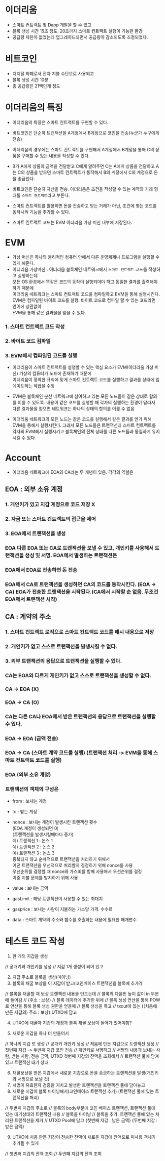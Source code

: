# 이더리움
- 스마트 컨트랙트 및 Dapp 개발을 할 수 있고
- 블록 생성 시간 15초 정도. 20초까지 스마트 컨트랙트 실행이 가능한 환경
- 공급량 제한이 없었는데 업그레이드되면서 공급량이 감소되도록 조정되었다.

# 비트코인
- 디지털 화폐로서 전자 지불 수단으로 사용되고
- 블록 생성 시간 10분
- 총 공급량은 21백만개 정도

# 이더리움의 특징
- 이더리움의 특징은 스마트 컨트랙트를 구현할 수 있다.
- 비트코인은 단순히 트랜잭션을 A계정에서 B계정으로 코인을 전송(누군가 누구에게 전송)
- 이더리움의 경우에는 스마트 컨트랙트를 구현해서 A계정에서 B계정을 통해 C의 상품을 구매할 수 있는 내용을 작성할 수 있다.
- B가 A에게 상품의 금액을 전달받고 C에게 알려주면 C는 A에게 상품을 전달하고 A는 C의 상품을 받으면 스마트 컨트랙트가 동작해서 B의 계정에서 C의 계정으로 돈을 송금한다.
- 비트코인은 단순히 자산을 전송. 이더리움은 조건을 작성할 수 있는 계약의 거래 형태를 `스마트 컨트랙트`라고 부른다.
- 스마트 컨트랙트를 활용하면 돈을 전송하고 받는 거래가 아닌, 조건에 맞는 코드를 동작시켜 기능을 추가할 수 있다.

- 스마트 컨트랙트 코드는 EVM 이더리움 가상 머신 내부에 저장된다.

# EVM
- 가상 머신은 하나의 물리적인 컴퓨터 안에서 다른 운영체제나 프로그램을 실행할 수 있게 해준다.
- 이더리움 가상머신 : 이더리움 블록체인 네트워크에서 `스마트 컨트랙트` 코드를 작성하고 실행하는데 <br>
모든 OS 환경에서 똑같은 코드의 동작이 실행되어야 하고 동일한 결과를 출력해야하기 때문에 <br>
이더리움 네트워크는 스마트 컨트랙트 코드를 컴파일하고 EVM을 통해 실행시킨다. <br>
EVM은 컴파일된 바이트 코드를 실행. 바이트 코드로 컴파일 할 수 있는 코드라면 언어에 상관없이 <br>
EVM을 통해 같은 결과물을 얻을 수 있다.

### 1. 스마트 컨트랙트 코드 작성
### 2. 바이트 코드 컴파일
### 3. EVM에서 컴파일된 코드를 실행

- 이더리움이 스마트 컨트랙트를 실행할 수 있는 핵심 요소가 EVM(이더리움 가상 머신) 가상의 컴퓨터가 노드에 존재하기 때문에 <br>
이더리움이 정의한 규칙에 맞게 스마트 컨트랙트 코드를 실행하고 결과를 상태에 업데이트하는 작업을 수행

- EVM은 블록체인 분산 네트워크에 참여하고 있는 모든 노드들이 같은 상태로 합의를 이룰 수 있도록. 내용이 같은 코드를 실행할 때 각자의 실행하는 환경이 달라서 다른 결과물을 얻으면 네트워크는 하나의 상태의 합의를 이룰 수 없음

- 이더리움 네트워크의 모든 노드는 같은 코드를 실행해서 같은 결과를 얻기 위해 EVM을 통해서 실행시킨다. 그래서 모든 노드들은 트랜잭션과 스마트 컨트랙트를 각자의 EVM에서 실행시키고 블록체인의 전체 상태를 다른 노드들과 동일하게 유지시킬 수 있다.

# Account
- 이더리움 네트워크에 EOA와 CA라는 두 개념이 있음. 각각의 역할은

## EOA : 외부 소유 계정

### 1. 개인키가 있고 지갑 계정으로 코드 저장 X
### 2. 자금 또는 스마트 컨트랙트의 접근을 제어
### 3. EOA에서 트랜잭션을 생성

### EOA 다른 EOA 또는 CA로 트랜잭션을 보낼 수 있고, 개인키를 사용해서 트랜잭션을 생성 및 서명. EOA에서 발생하는 트랜잭션은
### EOA에서 EOA로 전송하면 돈 전송

### EOA에서 CA로 트랜잭션을 생성하면 CA의 코드를 동작시킨다. (EOA -> CA) EOA가 전송한 트랜잭션을 시작된다.(CA에서 시작할 순 없음. 무조건 EOA에서 트랜잭션 시작)

## CA : 계약의 주소

### 1. 스마트 컨트랙트 로직으로 스마트 컨트랙트 코드를 해시 내용으로 저장

### 2. 개인키가 없고 스스로 트랜잭션을 발생시킬 수 없다.

### 3. 외부 트랜잭션의 응답으로 트랜잭션을 실행할 수 있다.

### CA는 EOA와 다르게 개인키가 없고 스스로 트랜잭션을 생성할 수 없다.

### CA -> EOA (X)
### EOA -> CA (O)

### CA는 다른 CA나 EOA에서 받은 트랜잭션의 응답으로 트랜잭션을 실행할 수 있다.

### EOA -> EOA (금액 전송)

### EOA -> CA (스마트 계약 코드를 실행) (트랜잭션 처리 -> EVM을 통해 스마트 컨트랙트 코드를 실행)

### EOA (외부 소유 계정)

### 트랜잭션의 객체의 구성은
- from : 보내는 계정
- to : 받는 계정
- nonce : 보내는 계정이 발생시킨 트랜잭션 횟수<br>
(EOA 계정이 생성되면 0)<br>
(트랜잭션을 발생시킬때마다 증가)<br>
예) 트랜잭션 1 : 논스 1<br>
예) 트랜잭션 2 : 논스 2<br>
예) 트랜잭션 3 : 논스 3<br>
중복되지 않고 순차적으로 트랜잭션을 처리하기 위해서 <br>
어떤 트랜잭션을 우선적으로 처리할지 결정하기 위해 nonce를 사용<br>
우선순위를 결정할 때 nonce와 가스비를 함께 사용해서 우선순위를 결정<br>
이중 지불 문제를 방지하기 위해 사용

- value : 보내는 금액
- gasLimit : 해당 트랜잭션이 사용할 수 있는 최대치
- gasprice : 보내는 사람이 지불하는 가스당 가격. 수수료
- data : 스마트 계약의 주소와 함수를 호출하는 내용에 필요한 매개변수




# 테스트 코드 작성
1. 한 개의 지갑을 생성

// 공개키와 개인키를 생성
// 지갑 1개 생성이 되어 있고

2. 지갑 주소로 블록을 생성(마이닝)
3. 블록의 채굴 보상을 이 지갑이 받고(코인베이스 트랜잭션을 블록에 추가?)

// 블록을 채굴할 때 보상 트랜잭션 내용을 만드는데
// 블록의 다음번 높이 값이 in 부분에 들어감
// {주소 : 보상}
// 블록 데이터에 추가한 뒤에
// 블록 생성 연산을 통해 POW로 연산을 통해 블록 생성 권한을 얻을때
// 블록 생성을 하고
// txout에 있는 {(처음에 만든 지갑의) 주소 : 보상} UTXO에 담고

4. UTXO에 채굴자 지갑의 계정과 블록 채굴 보상이 들어가 있어야함?

5. 새로운 지갑을 하나 더 만들어서

// 하나의 지갑 또 생성
// 공개키 개인키 생성
// 처음에 만든 지갑으로 트랜잭션 생성
// 첫번째 지갑 -> 두번째 지갑 코인 전송
// 개인키로 서명하고
// 서명의 내용과 보내는 사람, 받는 사람, 전송 금액, UTXO 첫번째 지갑의 잔액을 조회해서
// 트랜잭션 풀에 담겨있고 트랜잭션 대기 상태

6. 채굴보상을 받은 지갑에서 새로운 지갑으로 돈을 송금하는 트랜잭션을 발생(개인키와 서명으로 보낼 것)
7. 서명이 유효한지 검증을 거치고 발생한 트랜잭션을 트랜잭션 풀에 담아놓고
8. 새로운 지갑이 블록 마이닝해서(코인베이스 트랜잭션 추가) (트랜잭션 풀에 있는 트랜잭션을 처리)

// 두번째 지갑의 주소로
// 블록의 body부분에 코인 베이스 트랜잭션, 트랜잭션 풀에 있는 대기상태의 트랜잭션 내용
// 블록을 마이닝
// 블록을 추가. 트랜잭션 풀에 있는 처리된 트랜잭션을 제거
// UTXO Pool에 담고 {첫번째 지갑 : 남은 금액} {두번째 지갑 : 받은 금액}

9. UTXO에 처음 만든 지갑이 전송한 잔액이 새로운 지갑에 잔액으로 미사용 객체가 추가될 수 있게

// 첫번째 지갑의 잔액 조회
// 두번째 지갑의 잔액 조회
